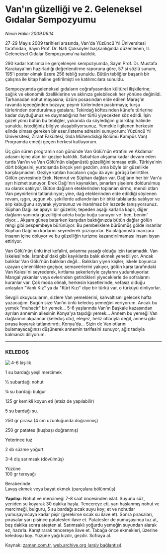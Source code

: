 # Van'ın güzelliği ve 2. Geleneksel Gıdalar Sempozyumu

*Nevin Halıcı 2009.06.14*

<tr><td class="metin" colspan="2" style="padding-top: 20px; padding-left: 5px; padding-right: 10px;">27-29 Mayıs 2009 tarihleri arasında, Van'da Yüzüncü Yıl Üniversitesi tarafından, Sayın Prof. Dr. Nafi Çoksöyler başkanlığında düzenlenen, II. Geleneksel Gıdalar Sempozyumu'na katıldık.</td></tr><tr><td class="metin" colspan="2" style="padding-top: 20px; padding-left: 5px; padding-right: 10px;"><p>290 kadar katılımcı ile gerçekleşen sempozyumda, Sayın Prof. Dr. Mustafa Karakaya'nın hazırladığı değerlendirme raporuna göre, 57'si sözlü sunum, 195'i poster olmak üzere 256 tebliğ sunuldu. Bütün tebliğler başarılı bir çalışma ile kitap haline getirilmişti ve katılımcılara sunuldu.
<p>Sempozyumda geleneksel gıdaların coğrafyasından kültürel ilişkilerine; sağlık ve ekonomik özelliklerine ve aklınıza gelebilecek her yönüne değinildi. Tarhanadan nohut mayasına; üzüm posasından elde edilen Maraş'ın ravanda içeceğinden bozaya; peynir türlerinden pastırmaya; turşu türlerinden dondurulmuş gıdalara; Tekirdağ köftesinden künefe türlerine kadar duyduğunuz ve duymadığınız her türlü yiyecekten söz edildi. İşin güzel yönü bütün bu tebliğler, yukarıda da söylediğim gibi kitap halinde sunuldu, istediğiniz bilgiye ulaşabiliyorsunuz. Yemekle ilgilenen herkesin elinde olması gereken bir eser.(İsteme adresini sunuyorum: Yüzüncü Yıl Üniversitesi, Ziraat Fakültesi, Gıda Mühendisliği Bölümü Kampüs Van) Programda emeği geçen herkesi kutluyorum.
<p>Üç gün süren programın son gününde Van Gölü'nün etrafını ve Akdamar adasını içine alan bir geziye katıldık. Sabahtan akşama kadar devam eden turda Van'ın ve Van Gölü'nün olağanüstü güzelliğini temaşa ettik. Türkiye'nin dört bölgesini, yurtdışında birçok yeri gezdim, ama böyle bir güzellikle karşılaşmadım. Geziye katılan hocaların çoğu da aynı görüşü belirttiler. Gölün çevresinde Erek, Nemrut ve Süphan dağları var. Dağların her bir Van'a ayrı hizmet sunuyor. Erek Dağı'nın kaynakları, pınarları şişelere doldurulmuş su olarak satılıyor. Bütün dağların eteklerinden toplanan sirmo, mendi otları Van peynirlerini tatlandırıyor; yine, dağ eteklerinden elde edildiği söylenen revam, ışgın, uçgun vb. şekillerde adlandırılan bir bitki tablalarda satılıyor ve alıp kabuğunu soyarak yiyorsunuz ve inanılmaz bir lezzetle tanışıyorsunuz. Süphan Dağı ise apayrı bir güzellik; tepeden aşağı karlarla kaplı, diğer dağların yanında güzelliğini adeta buğu buğu sunuyor ve 'ben, benim' diyor... Akşam güneş batarken karşıdan baktığınızda bütün dağlar gölün rengi gibi pespembeye bürünüyor. Bu pembeliklere bürünmüş gölde insanlar Süphan Dağı'nın karlarını seyrederek yüzüyorlar. Bu olağanüstü manzara insanın içine doluyor ve bu güzelliğin turizme kazandırılmaması insanı isyan ettiriyor.
<p>Van Gölü'nün ünlü inci kefalini, avlanma yasağı olduğu için tadamadık. Van İskelesi'nde, İstanbul'daki gibi kayıklarda balık ekmek yenebiliyor. Ancak balıklar Van Gölü'nün balıkları değil... Balıkları yiyen kişiler, iskele boyunca uzayan çimenliklere geçiyor, semaverlerini yakıyor, gölün karşı tarafındaki Van Kalesi'ni seyrederek, kırtlama şekerleriyle çaylarını yudumluyorlar. Mangal yakanlar veya evlerinden getirdikleri yiyeceklerle de sofralarını kuranlar var. Çok moda olmalı, herkesin kasetlerinde, vefasız olduğu anlaşılan "Vanlı Kız" ya da "Kürt Kızı" diye bir türkü var, o türküyü dinliyorlar.
<p>Sevgili okuyucularım, sizlere Van yemeklerini, kahvaltısını gelecek hafta yazacağım. Bugün size Van'ın ünlü keledoş yemeğini veriyorum. Ancak bu yemek "muhacir" bir yemek... 5-6 yaşlarında Van'ın Başkale kazasından ayrılan annemin ailesinin Konya'ya taşıdığı yemek... Annem bu yemeği Van dağlarının akpancar (keledoş otu), elegez, heliz otlarıyla değil, annesi gibi pırasa koyarak tatlandırırdı, Konya'da... Sizin de Van otlarını bulamayacağınızı düşünerek annemin tarifesini sunuyor, ağız tadıyla kalmanızı diliyorum. 
<p><hr/>
<p><h3>KELEDOŞ</h3>
<p><img align="left" src="http://web.archive.org/web/20090618092209im_/http://medya.zaman.com.tr/2009/06/14/yemek01.jpg"/>4-6 kişilik
<p>1 su bardağı yeşil mercimek
<p>½ subardağı nohut
<p>¼ su bardağı bulgur
<p>125 gr kemikli koyun eti (etsiz de yapılabilir)
<p>5 su bardağı su.
<p>250 gr pırasa (4 cm uzunluğunda doğranmış)
<p>250 gr patates (kuşbaşı doğranmış)
<p>Yeterince tuz
<p>2 sb süzme yoğurt
<p>3-4 diş sarımsak (dövülmüş)
<p>Yüzüne<br/>100 gr tereyağı
<p> Beraberinde <br/>Lavaş ekmek veya bayat ekmek (parçalara bölünmüş)
<p><b>Yapılışı:</b> Nohut ve mercimeği 7-8 saat öncesinden ıslat. Suyunu süz, yeniden su koyarak 30 dakika haşla. Tencereye eti, yarı haşlanmış nohut ve mercimeği, bulguru, 5 su bardağı sıcak suyu koy; et ve nohutlar yumuşayıncaya kadar pişir (gerekirse sıcak su ilave et). Sonra pırasaları, pırasalar yarı pişince patatesleri ilave et. Patatesler de yumuşayınca tuz at, beş dakika sonra ateşten al. Sarımsaklı yoğurdu yemeğin suyundan alarak ez, hazırla. Karıştırarak tencereye ilave et. Tabağa önce ekmekleri, üzerine keledoşu koy. Yüzüne yağı kızdır, gezdir. Sofraya al.<br/></p></p></p></p></p></p></p></p></p></p></p></p></p></p></p></p></p></p></p></p></p></td></tr>

Kaynak: [zaman.com.tr](http://zaman.com.tr/yazar.do?yazino=858683), [web.archive.org (arşiv bağlantısı)](http://web.archive.org/web/20090618092209/http://zaman.com.tr:80/yazar.do?yazino=858683)
